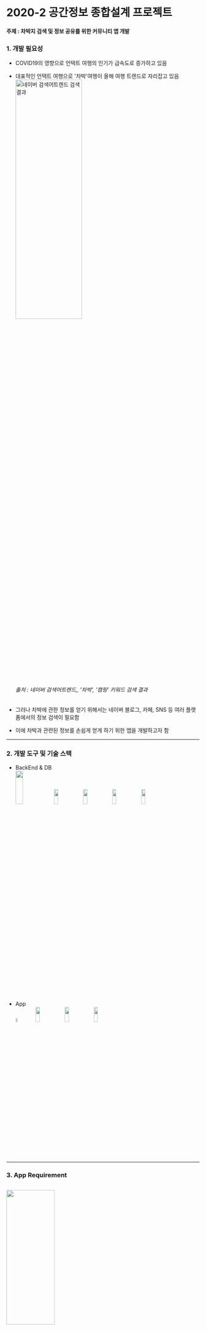 # 2020-2 공간정보 종합설계 프로젝트

#### 주제 : 차박지 검색 및 정보 공유를 위한 커뮤니티 앱 개발

### 1. 개발 필요성
 - COVID19의 영향으로 언택트 여행의 인기가 급속도로 증가하고 있음
 - 대표적인 언택트 여행으로 '차박'여행이 올해 여행 트렌드로 자리잡고 있음
<img src="https://user-images.githubusercontent.com/61186671/102477866-44507280-40a0-11eb-8cfe-c9742425648a.png" width="60%" height="40%" title="네이버 검색어트렌드 검색결과"></img>
    ###### 출처 : 네이버 검색어트렌드_ '차박', '캠핑' 키워드 검색 결과
    

 - 그러나 차박에 관한 정보를 얻기 위해서는 네이버 블로그, 카페, SNS 등 여러 플랫폼에서의 정보 검색이 필요함
 - 이에 차박과 관련된 정보를 손쉽게 얻게 하기 위한 앱을 개발하고자 함
 ---
 ### 2. 개발 도구 및 기술 스택
  - BackEnd & DB   
  <img src="https://user-images.githubusercontent.com/61186671/102478500-030c9280-40a1-11eb-905e-ce953eef3380.png" width="20%" height="15%"></img>
  <img src="https://user-images.githubusercontent.com/61186671/102478676-3a7b3f00-40a1-11eb-838e-371e49f8033e.png" width="15%" height="10%"></img>
  <img src="https://user-images.githubusercontent.com/61186671/102479335-1d933b80-40a2-11eb-99e3-7effbec8b0b0.png" width="15%" height="10%"></img>
  <img src="https://user-images.githubusercontent.com/61186671/102479521-56cbab80-40a2-11eb-9e09-986166bdd869.png" width="15%" height="10%"></img>
  <img src="https://user-images.githubusercontent.com/61186671/102478758-554db380-40a1-11eb-8fe9-039f0547f2b3.png" width="15%" height="10%"></img>
   
  - App   
  <img src="https://user-images.githubusercontent.com/61186671/102479175-e58bf880-40a1-11eb-962e-cd0de84ac9cb.png" width="10%" height="5%"></img>
  <img src="https://user-images.githubusercontent.com/61186671/102478886-80d09e00-40a1-11eb-8ec5-62754807f82e.png" width="15%" height="10%"></img>
  <img src="https://user-images.githubusercontent.com/61186671/102478968-9d6cd600-40a1-11eb-9afc-d69808b7125e.png" width="15%" height="10%"></img>
  <img src="https://user-images.githubusercontent.com/61186671/102479027-b2496980-40a1-11eb-900a-993a2afe48ad.png" width="15%" height="10%"></img>
 ---
   
 ### 3. App Requirement
  <img src="https://user-images.githubusercontent.com/61186671/102480387-89c26f00-40a3-11eb-9029-9a1f91fa7774.png" width="50%" height="30%"></img>
 ---
 
 ### 4. UI/UX
  - 스플래시 이미지 & 로그인, 회원가입 화면   
  <img src="https://user-images.githubusercontent.com/61186671/102479789-b3c76180-40a2-11eb-8879-40f259be7216.png" width="50%" height="30%"></img>   
  
  - 메인화면 & 차박지 상세정보 화면   
  <img src="https://user-images.githubusercontent.com/61186671/102480173-3fd98900-40a3-11eb-8db4-f627762ce759.png" width="50%" height="30%"></img>   
  
  - 차박지 검색(지역선택을 이용한 검색, 키워드를 이용한 검색, 지도를 이용한 검색) & 검색 결과 화면   
  <img src="https://user-images.githubusercontent.com/61186671/102480630-df971700-40a3-11eb-8e02-f0be74c476e1.png" width="60%" height="40%"></img>   
  
  - 차박지 평가 및 리뷰작성 & 필터 설정화면   
  <img src="https://user-images.githubusercontent.com/61186671/102480892-44eb0800-40a4-11eb-859a-7f1215a6f6dc.png" width="30%" height="20%"></img>   
  
  - 게시판, 게시글 작성 및 게시글 보기 화면   
  <img src="https://user-images.githubusercontent.com/61186671/102481364-f8ec9300-40a4-11eb-9276-8e3c04c33e4b.png" width="50%" height="30%"></img>   
  
  - 즐겨찾는 차박지 관리 & 내가 작성한 리뷰 관리 & 내가 작성한 게시글 관리화면   
  <img src="https://user-images.githubusercontent.com/61186671/102481711-6ef0fa00-40a5-11eb-9ed4-b1269c20f5f4.png" width="50%" height="30%"></img>   
  
